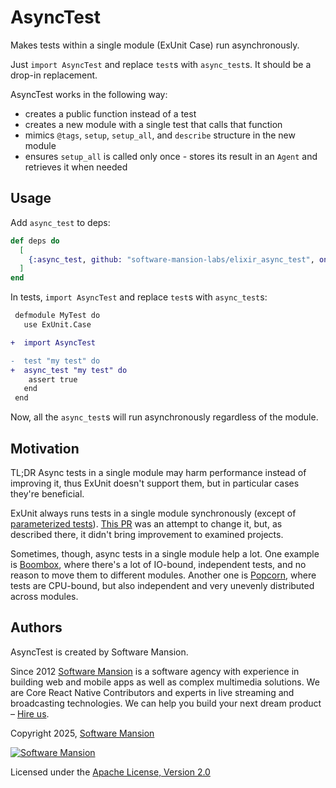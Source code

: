 # AsyncTest

 Makes tests within a single module (ExUnit Case) run asynchronously.

  Just `import AsyncTest` and replace `test`s with `async_test`s. It should be a drop-in replacement.

  AsyncTest works in the following way:
  - creates a public function instead of a test
  - creates a new module with a single test that calls that function
  - mimics `@tags`, `setup`, `setup_all`, and `describe` structure in the new module
  - ensures `setup_all` is called only once - stores its result in an
  `Agent` and retrieves it when needed

## Usage

Add `async_test` to deps:

```elixir
def deps do
  [
    {:async_test, github: "software-mansion-labs/elixir_async_test", only: :test}
  ]
end
```

In tests, `import AsyncTest` and replace `test`s with `async_test`s:

```diff
 defmodule MyTest do
   use ExUnit.Case

+  import AsyncTest

-  test "my test" do
+  async_test "my test" do
    assert true
   end
 end
```

Now, all the `async_test`s will run asynchronously regardless of the module.

## Motivation

TL;DR Async tests in a single module may harm performance instead of improving it, thus ExUnit doesn't support them, but in particular cases they're beneficial.

ExUnit always runs tests in a single module synchronously (except of [parameterized tests](https://hexdocs.pm/ex_unit/ExUnit.Case.html#module-parameterized-tests)). [This PR](https://github.com/elixir-lang/elixir/pull/13283) was an attempt to change it, but, as described there, it didn't bring improvement to examined projects.

Sometimes, though, async tests in a single module help a lot. One example is [Boombox](https://github.com/membraneframework/boombox), where there's a lot of IO-bound, independent tests, and no reason to move them to different modules. Another one is [Popcorn](https://github.com/software-mansion/popcorn), where tests are CPU-bound, but also independent and very unevenly distributed across modules.

## Authors

AsyncTest is created by Software Mansion.

Since 2012 [Software Mansion](https://swmansion.com/) is a software agency with experience in building web and mobile apps as well as complex multimedia solutions. We are Core React Native Contributors and experts in live streaming and broadcasting technologies. We can help you build your next dream product – [Hire us](https://swmansion.com/contact/projects).

Copyright 2025, [Software Mansion](https://swmansion.com/)

[![Software Mansion](https://logo.swmansion.com/logo?color=white&variant=desktop&width=200&tag=membrane-github)](https://swmansion.com/)

Licensed under the [Apache License, Version 2.0](LICENSE)